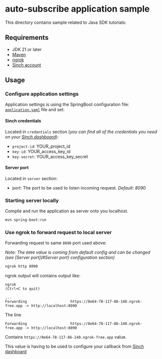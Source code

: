 # auto-subscribe application sample

This directory contains sample related to Java SDK tutorials: [](https://developers.sinch.com/docs/sms/tutorials/sms/tutorials/java-sdk/auto-subscribe)

## Requirements

- JDK 21 or later
- [Maven](https://maven.apache.org/)
- [ngrok](https://ngrok.com/docs)
- [Sinch account](https://dashboard.sinch.com)

## Usage

### Configure application settings

Application settings is using the SpringBoot configuration file: [`application.yaml`](src/main/resources/application.yaml) file and set:

#### Sinch credentials
Located in `credentials` section (*you can find all of the credentials you need on your [Sinch dashboard](https://dashboard.sinch.com)*):
- `project-id`: YOUR_project_id
- `key-id`: YOUR_access_key_id
- `key-secret`: YOUR_access_key_secret

#### Server port
Located in `server` section:
- port: The port to be used to listen incoming request. <em>Default: 8090</em>

### Starting server locally

Compile and run the application as server onto you localhost.
```bash
mvn spring-boot:run
```

### Use ngrok to forward request to local server

Forwarding request to same `8090` port used above:

*Note: The `8090` value is coming from default config and can be changed (see [Server port](#Server port) configuration section)*

```bash
ngrok http 8090
```

ngrok output will contains output like:
```
ngrok                                                                                                                                                                                                                          (Ctrl+C to quit)

...
Forwarding                    https://0e64-78-117-86-140.ngrok-free.app -> http://localhost:8090

```
The line
```
Forwarding                    https://0e64-78-117-86-140.ngrok-free.app -> http://localhost:8090
```
Contains `https://0e64-78-117-86-140.ngrok-free.app` value.

This value is having to be used to configure your callback from [Sinch dashboard](https://dashboard.sinch.com/sms/api/services)